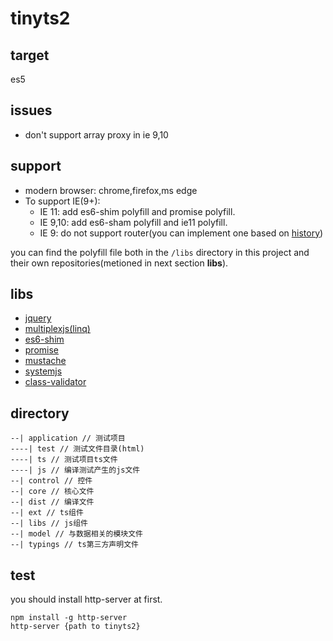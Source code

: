 # tinyts2
## target
es5

## issues
+ don't support array proxy in ie 9,10

## support
+ modern browser: chrome,firefox,ms edge
+ To support IE(9+):  
    + IE 11: add es6-shim polyfill and promise polyfill.
    + IE 9,10: add es6-sham polyfill and ie11 polyfill.
    + IE 9: do not support router(you can implement one based on [history](https://github.com/browserstate/history.js))

you can find the polyfill file both in the `/libs` directory in this project and their own repositories(metioned in next section **libs**).

## libs
+ [jquery](https://github.com/jquery/jquery/tree/1.12-stable)  
+ [multiplexjs(linq)](https://github.com/multiplex/multiplex.js)
+ [es6-shim](https://github.com/paulmillr/es6-shim) 
+ [promise](https://github.com/taylorhakes/promise-polyfill)
+ [mustache](https://github.com/janl/mustache.js)  
+ [systemjs](https://github.com/systemjs/systemjs)  
+ [class-validator](https://github.com/pleerock/class-validator)  

## directory
```shell
--| application // 测试项目
----| test // 测试文件目录(html)
----| ts // 测试项目ts文件
----| js // 编译测试产生的js文件
--| control // 控件
--| core // 核心文件
--| dist // 编译文件
--| ext // ts组件
--| libs // js组件
--| model // 与数据相关的模块文件
--| typings // ts第三方声明文件
```

## test
you should install http-server at first.  

```shell
npm install -g http-server
http-server {path to tinyts2}
```
